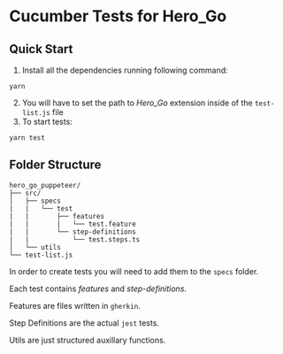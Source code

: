 # Cucumber Tests for Hero_Go

## Quick Start
1. Install all the dependencies running following command:
```
yarn
```
2. You will have to set the path to *Hero_Go* extension inside of the `test-list.js` file
3. To start tests:
```
yarn test
```

## Folder Structure
```
hero_go_puppeteer/
├── src/
│   ├── specs
|   |   └── test
|   |       ├── features
|   |       |   └── test.feature
|   |       └── step-definitions
|   |           └── test.steps.ts
│   └── utils
└── test-list.js
```

In order to create tests you will need to add them to the `specs` folder.

Each test contains *features* and *step-definitions*.

Features are files written in `gherkin`.

Step Definitions are the actual `jest` tests.

Utils are just structured auxillary functions.
